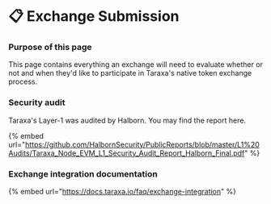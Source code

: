 # 📋 Exchange Submission

### Purpose of this page

This page contains everything an exchange will need to evaluate whether or not and when they'd like to participate in Taraxa's native token exchange process.&#x20;



### Security audit&#x20;

Taraxa's Layer-1 was audited by Halborn. You may find the report here.&#x20;

{% embed url="https://github.com/HalbornSecurity/PublicReports/blob/master/L1%20Audits/Taraxa_Node_EVM_L1_Security_Audit_Report_Halborn_Final.pdf" %}

### Exchange integration documentation&#x20;

{% embed url="https://docs.taraxa.io/faq/exchange-integration" %}

